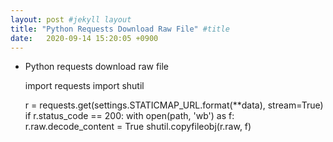 ```yaml
---
layout: post #jekyll layout
title: "Python Requests Download Raw File" #title 
date:   2020-09-14 15:20:05 +0900                 
---
```


-   Python requests download raw file

    import requests
    import shutil
    
    r = requests.get(settings.STATICMAP_URL.format(**data), stream=True)
    if r.status_code == 200:
        with open(path, 'wb') as f:
            r.raw.decode_content = True
            shutil.copyfileobj(r.raw, f)   

